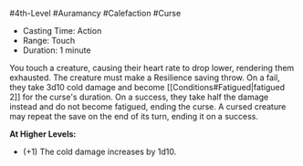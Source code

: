 #4th-Level #Auramancy #Calefaction #Curse
 
- Casting Time: Action
- Range: Touch
- Duration: 1 minute  

You touch a creature, causing their heart rate to drop lower, rendering them exhausted. The creature must make a Resilience saving throw. On a fail, they take 3d10 cold damage and become [[Conditions#Fatigued|fatigued 2]] for the curse's duration. On a success, they take half the damage instead and do not become fatigued, ending the curse. A cursed creature may repeat the save on the end of its turn, ending it on a success.
 
**At Higher Levels:** 
* (+1) The cold damage increases by 1d10.
